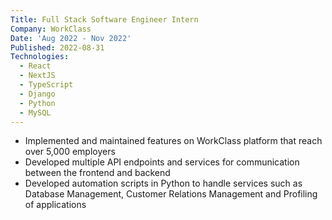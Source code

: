 ```yaml
---
Title: Full Stack Software Engineer Intern
Company: WorkClass
Date: 'Aug 2022 - Nov 2022'
Published: 2022-08-31
Technologies:
  - React
  - NextJS
  - TypeScript
  - Django
  - Python
  - MySQL
---
```


- Implemented and maintained features on WorkClass platform that reach over 5,000 employers 
- Developed multiple API endpoints and services for communication between the frontend and backend
- Developed automation scripts in Python to handle services such as Database Management, Customer Relations Management and Profiling of applications
